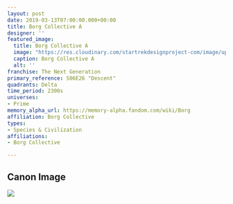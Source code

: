 ```yaml
---
layout: post
date: 2019-03-13T07:00:00.000+00:00
title: Borg Collective A
designer: ''
featured_image:
  title: Borg Collective A
  image: "https://res.cloudinary.com/startrekdesignproject-com/image/upload/v1570116871/BorgA.png"
  caption: Borg Collective A
  alt: ''
franchise: The Next Generation
primary_reference: S06E26 "Descent"
quadrants: Delta
time_period: 2300s
universes:
- Prime
memory_alpha_url: https://memory-alpha.fandom.com/wiki/Borg
affiliation: Borg Collective
types:
- Species & Civilization
affiliations:
- Borg Collective

---
```

## Canon Image

![](https://res.cloudinary.com/startrekdesignproject-com/image/upload/v1552529364/TNG_6x26_Descent_-_Borg.jpg)
